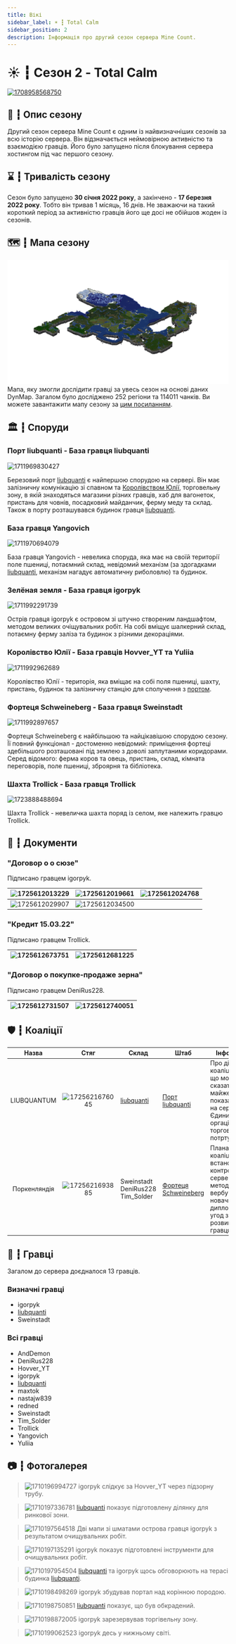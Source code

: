 ```yaml
---
title: Вікі
sidebar_label: ☀️ ┇ Total Calm
sidebar_position: 2
description: Інформація про другий сезон сервера Mine Count.
---
```

# ☀️ ┇ Сезон 2 - Total Calm

[![1708958568750](image/total-calm/1708958568750.png)](image/total-calm/1708958568750.png)

## 📜 ┇ Опис сезону

Другий сезон сервера Mine Count є одним із найвизначніших сезонів за всю історію сервера. Він відзначається неймовірною активністю та взаємодією гравців. Його було запущено після блокування сервера хостингом під час першого сезону.

## ⌛ ┇ Тривалість сезону

Сезон було запущено **30 січня 2022 року**, а закінчено - **17 березня 2022 року**. Тобто він тривав 1 місяць, 16 днів. Не зважаючи на такий короткий період за активністю гравців його ще досі не обійшов жоден із сезонів.

## 🗺️ ┇ Мапа сезону

[![1708959643776](image/total-calm/1708959643776.png)](image/total-calm/1708959643776.png)
Мапа, яку змогли дослідити гравці за увесь сезон на основі даних DynMap. Загалом було досліджено 252 регіони та 114011 чанків.
Ви можете завантажити мапу сезону за [цим посиланням](https://sharemods.com/ivguu01kcs5i/Season_2.zip.html).

## 🏛️ ┇ Споруди

### Порт liubquanti - База гравця liubquanti

![1711969830427](image/total-calm/1711969830427.png)

Березовий порт [liubquanti](/players/liubquanti) є найпершою спорудою на сервері. Він має залізничну комунікацію зі спавном та [Королівством Юлії](/past-seasons/total-calm#королівство-юлії---база-гравців-hovver_yt-та-yuliia), торговельну зону, в якій знаходяться магазини різних гравців, хаб для вагонеток, пристань для човнів, посадковий майданчик, ферму меду та склад. Також в порту розташувався будинок гравця [liubquanti](/players/liubquanti).

### База гравця Yangovich

![1711970694079](image/total-calm/1711970694079.png)

База гравця Yangovich - невелика споруда, яка має на своїй території поле пшениці, потаємний склад, невідомий механізм (за здогадками [liubquanti](/players/liubquanti), механізм нагадує автоматичну риболовлю) та будинок.

### Зелёная земля - База гравця igorpyk

![1711992291739](image/total-calm/1711992291739.png)

Острів гравця igorpyk є островом зі штучно створеним ландшафтом, методом великих очіщувальних робіт. На собі вміщує шалкерний склад, потаємну ферму заліза та будинок з різними декораціями.

### Королівство Юлії - База гравців Hovver_YT та Yuliia

![1711992962689](image/total-calm/1711992962689.png)

Королівство Юлії - територія, яка вміщає на собі поля пшениці, шахту, пристань, будинок та залізничну станцію для сполучення з [портом](/past-seasons/total-calm#порт-liubquanti---база-гравця-liubquanti).

### Фортеця Schweineberg - База гравця Sweinstadt

![1711992897657](image/total-calm/1711992897657.png)

Фортеця Schweineberg є найбільшою та найцікавішою спорудою сезону. Її повний функціонал - достоменно невідомий: приміщення фортеці здебільшого розташовані під землею з доволі заплутаними коридорами. Серед відомого: ферма коров та овець, пристань, склад, кімната переговорів, поле пшениці, зброярня та бібліотека.

### Шахта Trollick - База гравця Trollick

![1723888488694](image/total-calm/1723888488694.png)

Шахта Trollick - невеличка шахта поряд із селом, яке належить гравцю Trollick.

## 📄 ┇ Документи

### "Договор о о сюзе"

Підписано гравцем igorpyk.

| ![1725612013229](image/total-calm/1725612013229.png) | ![1725612019661](image/total-calm/1725612019661.png) | ![1725612024768](image/total-calm/1725612024768.png) |
| -------------------------------------------------- | -------------------------------------------------- | -------------------------------------------------- |
| ![1725612029907](image/total-calm/1725612029907.png) | ![1725612034500](image/total-calm/1725612034500.png) |                                                    |

### "Кредит 15.03.22"

Підписано гравцем Trollick.

| ![1725612673751](image/total-calm/1725612673751.png) | ![1725612681225](image/total-calm/1725612681225.png) |
| -------------------------------------------------- | -------------------------------------------------- |

### "Договор о покупке-продаже зерна"

Підписано гравцем DeniRus228.

| ![1725612731507](image/total-calm/1725612731507.png) | ![1725612740051](image/total-calm/1725612740051.png) |
| -------------------------------------------------- | -------------------------------------------------- |

## 🛡️ ┇ Коаліції

|        Назва        |                      Стяг                      | Склад                                 | Штаб                                                                                                            | Інформація                                                                                                                                                                                                                                           |
| :----------------------: | :------------------------------------------------: | ------------------------------------------ | ------------------------------------------------------------------------------------------------------------------- | -------------------------------------------------------------------------------------------------------------------------------------------------------------------------------------------------------------------------------------------------------------- |
|       LIUBQUANTUM       | ![1725621676045](image/total-calm/1725621676045.png) | [liubquanti](/players/liubquanti)             | [Порт liubquanti](/past-seasons/total-calm#порт-liubquanti---база-гравця-liubquanti)                 | Про діяльність коаліції мало що можна сказати, вона майже ніяк не показала себе на сервері. Єдиним була оргацізація торгової зони в потрту. |
| Поркенляндія | ![1725621693885](image/total-calm/1725621693885.png) | Sweinstadt<br />DeniRus228<br />Tim_Solder | [Фортеця Schweineberg](/past-seasons/total-calm#фортеця-schweineberg---база-гравця-sweinstadt) | Планами коаліції було встановлення контролю над сервером методом вербування новачків та дипломатичних угод з розвиненими гравцями.           |

## 👥 ┇ Гравці

Загалом до сервера доєдналося 13 гравців.

### Визначні гравці

- igorpyk
- [liubquanti](/players/liubquanti)
- Sweinstadt

### Всі гравці

- AndDemon
- DeniRus228
- Hovver_YT
- igorpyk
- [liubquanti](/players/liubquanti)
- maxtok
- nastajw839
- redned
- Sweinstadt
- Tim_Solder
- Trollick
- Yangovich
- Yuliia

## 📷 ┇ Фотогалерея

> ![1710196994727](image/total-calm/1710196994727.png) igorpyk слідкує за Hovver_YT через підзорну трубу.

> ![1710197336781](image/total-calm/1710197336781.png) [liubquanti](/players/liubquanti) показує підготовлену ділянку для ринкової зони.

> ![1710197564518](image/total-calm/1710197564518.png) Дві мапи зі шматами острова гравця igorpyk з результатом очищувальних робіт.

> ![1710197135291](image/total-calm/1710197135291.png) igorpyk показує підготовлені інструменти для очищувальних робіт.

> ![1710197954504](image/total-calm/1710197954504.png) [liubquanti](/players/liubquanti) та igorpyk щось обговорюють на терасі будинка [liubquanti](/players/liubquanti).

> ![1710198498269](image/total-calm/1710198498269.png) igorpyk збудував портал над корінною породою.

> ![1710198750851](image/total-calm/1710198750851.png) [liubquanti](/players/liubquanti) показує, що був обкрадений.

> ![1710198872005](image/total-calm/1710198872005.png) igorpyk зарезервував торгівельну зону.

> ![1710199062523](image/total-calm/1710199062523.png) igorpyk десь у нижньому світі.
